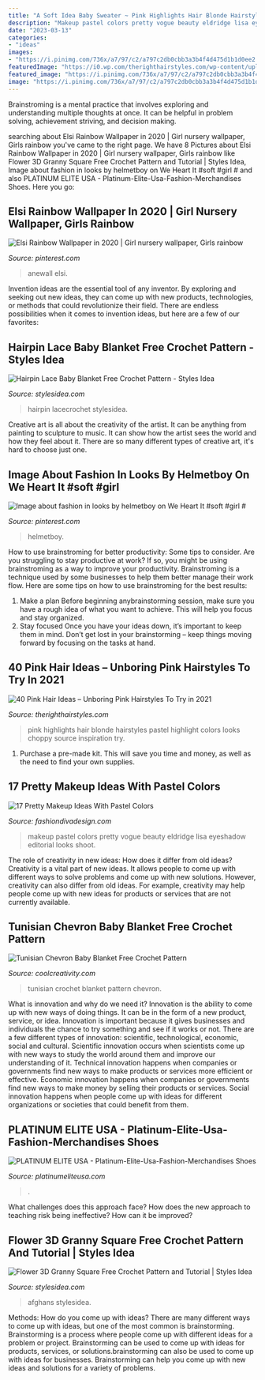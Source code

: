 ```yaml
---
title: "A Soft Idea Baby Sweater ~ Pink Highlights Hair Blonde Hairstyles Pastel Highlight Colors Looks Choppy Source Inspiration Try"
description: "Makeup pastel colors pretty vogue beauty eldridge lisa eyeshadow editorial looks shoot"
date: "2023-03-13"
categories:
- "ideas"
images:
- "https://i.pinimg.com/736x/a7/97/c2/a797c2db0cbb3a3b4f4d475d1b1d0ee2.jpg"
featuredImage: "https://i0.wp.com/therighthairstyles.com/wp-content/uploads/2015/09/3-blonde-hair-with-pink-highlights.jpg?resize=500%2C574&amp;ssl=1"
featured_image: "https://i.pinimg.com/736x/a7/97/c2/a797c2db0cbb3a3b4f4d475d1b1d0ee2.jpg"
image: "https://i.pinimg.com/736x/a7/97/c2/a797c2db0cbb3a3b4f4d475d1b1d0ee2.jpg"
---
```



Brainstroming is a mental practice that involves exploring and understanding multiple thoughts at once. It can be helpful in problem solving, achievement striving, and decision making.

	

		
searching about Elsi Rainbow Wallpaper in 2020 | Girl nursery wallpaper, Girls rainbow you've came to the right page. We have 8 Pictures about Elsi Rainbow Wallpaper in 2020 | Girl nursery wallpaper, Girls rainbow like Flower 3D Granny Square Free Crochet Pattern and Tutorial | Styles Idea, Image about fashion in looks by helmetboy on We Heart It #soft #girl # and also PLATINUM ELITE USA - Platinum-Elite-Usa-Fashion-Merchandises Shoes. Here you go:
		
    
## Elsi Rainbow Wallpaper In 2020 | Girl Nursery Wallpaper, Girls Rainbow

<img loading=lazy src="https://i.pinimg.com/originals/40/01/55/400155669f861132305b8637096aaca7.jpg" onerror="this.onerror=null;this.src='https://tse2.mm.bing.net/th?id=OIP.ulHBNNXAeEL8rO8jKF7iSQHaJ4&amp;pid=15.1';" alt="Elsi Rainbow Wallpaper in 2020 | Girl nursery wallpaper, Girls rainbow">

_Source: pinterest.com_

>anewall elsi. 

	

Invention ideas are the essential tool of any inventor. By exploring and seeking out new ideas, they can come up with new products, technologies, or methods that could revolutionize their field. There are endless possibilities when it comes to invention ideas, but here are a few of our favorites:

    
## Hairpin Lace Baby Blanket Free Crochet Pattern - Styles Idea

<img loading=lazy src="https://stateless.stylesidea.com/2017/01/Hairpin_LaceCrochet_Baby_blanket_800-696x522.jpg" onerror="this.onerror=null;this.src='https://tse3.mm.bing.net/th?id=OIP.RsMtTZqdnZC4wSv_nxoGWQHaFj&amp;pid=15.1';" alt="Hairpin Lace Baby Blanket Free Crochet Pattern - Styles Idea">

_Source: stylesidea.com_

>hairpin lacecrochet stylesidea. 

	

Creative art is all about the creativity of the artist. It can be anything from painting to sculpture to music. It can show how the artist sees the world and how they feel about it. There are so many different types of creative art, it's hard to choose just one.

    
## Image About Fashion In Looks By Helmetboy On We Heart It #soft #girl #

<img loading=lazy src="https://i.pinimg.com/736x/a7/97/c2/a797c2db0cbb3a3b4f4d475d1b1d0ee2.jpg" onerror="this.onerror=null;this.src='https://tse1.mm.bing.net/th?id=OIP.k69xhDcuD3tr03SAqKGhJQHaI-&amp;pid=15.1';" alt="Image about fashion in looks by helmetboy on We Heart It #soft #girl #">

_Source: pinterest.com_

>helmetboy. 

	

How to use brainstroming for better productivity: Some tips to consider.
Are you struggling to stay productive at work? If so, you might be using brainstroming as a way to improve your productivity. Brainstroming is a technique used by some businesses to help them better manage their work flow. Here are some tips on how to use brainstroming for the best results: 
1) Make a plan 
Before beginning anybrainstorming session, make sure you have a rough idea of what you want to achieve. This will help you focus and stay organized. 
2) Stay focused 
Once you have your ideas down, it’s important to keep them in mind. Don’t get lost in your brainstorming – keep things moving forward by focusing on the tasks at hand.

    
## 40 Pink Hair Ideas – Unboring Pink Hairstyles To Try In 2021

<img loading=lazy src="https://i0.wp.com/therighthairstyles.com/wp-content/uploads/2015/09/3-blonde-hair-with-pink-highlights.jpg?resize=500%2C574&amp;ssl=1" onerror="this.onerror=null;this.src='https://tse4.mm.bing.net/th?id=OIP.5RgwiVqbt9npA6tArAygewHaIg&amp;pid=15.1';" alt="40 Pink Hair Ideas – Unboring Pink Hairstyles To Try in 2021">

_Source: therighthairstyles.com_

>pink highlights hair blonde hairstyles pastel highlight colors looks choppy source inspiration try. 

	

1. Purchase a pre-made kit. This will save you time and money, as well as the need to find your own supplies.

    
## 17 Pretty Makeup Ideas With Pastel Colors

<img loading=lazy src="http://www.fashiondivadesign.com/wp-content/uploads/2013/04/makeup-14-640x853.jpg" onerror="this.onerror=null;this.src='https://tse3.mm.bing.net/th?id=OIP.BTyrEwx0HFHrB-pYFKq-ogHaJ3&amp;pid=15.1';" alt="17 Pretty Makeup Ideas With Pastel Colors">

_Source: fashiondivadesign.com_

>makeup pastel colors pretty vogue beauty eldridge lisa eyeshadow editorial looks shoot. 

	

The role of creativity in new ideas: How does it differ from old ideas?
Creativity is a vital part of new ideas. It allows people to come up with different ways to solve problems and come up with new solutions. However, creativity can also differ from old ideas. For example, creativity may help people come up with new ideas for products or services that are not currently available.

    
## Tunisian Chevron Baby Blanket Free Crochet Pattern

<img loading=lazy src="https://coolcreativity.com/wp-content/uploads/2019/03/Tunisian-Chevron-Baby-Blanket-Free-Crochet-Pattern-f1.jpg" onerror="this.onerror=null;this.src='https://tse3.mm.bing.net/th?id=OIP.CTXdYwNSBMJSHuQdwfN0bQHaD4&amp;pid=15.1';" alt="Tunisian Chevron Baby Blanket Free Crochet Pattern">

_Source: coolcreativity.com_

>tunisian crochet blanket pattern chevron. 

	

What is innovation and why do we need it?
Innovation is the ability to come up with new ways of doing things. It can be in the form of a new product, service, or idea. Innovation is important because it gives businesses and individuals the chance to try something and see if it works or not.
There are a few different types of innovation: scientific, technological, economic, social and cultural. Scientific innovation occurs when scientists come up with new ways to study the world around them and improve our understanding of it. Technical innovation happens when companies or governments find new ways to make products or services more efficient or effective. Economic innovation happens when companies or governments find new ways to make money by selling their products or services. Social innovation happens when people come up with ideas for different organizations or societies that could benefit from them.

    
## PLATINUM ELITE USA - Platinum-Elite-Usa-Fashion-Merchandises Shoes

<img loading=lazy src="https://img1.wsimg.com/isteam/ip/b445af8f-a17d-4813-933b-4069da811e01/image-0002.jpg" onerror="this.onerror=null;this.src='https://tse1.mm.bing.net/th?id=OIP.oDZQVCFL84VULpp8RHiZxgHaHO&amp;pid=15.1';" alt="PLATINUM ELITE USA - Platinum-Elite-Usa-Fashion-Merchandises Shoes">

_Source: platinumeliteusa.com_

>. 

	

What challenges does this approach face?
How does the new approach to teaching risk being ineffective? How can it be improved?

    
## Flower 3D Granny Square Free Crochet Pattern And Tutorial | Styles Idea

<img loading=lazy src="https://stateless.stylesidea.com/2018/02/flower-3d-crochet-granny-square-1068x601.jpg" onerror="this.onerror=null;this.src='https://tse3.mm.bing.net/th?id=OIP.qmc9UiQTHb1TsF6aUKsB-QHaEK&amp;pid=15.1';" alt="Flower 3D Granny Square Free Crochet Pattern and Tutorial | Styles Idea">

_Source: stylesidea.com_

>afghans stylesidea. 

	

Methods: How do you come up with ideas?
There are many different ways to come up with ideas, but one of the most common is brainstorming. Brainstorming is a process where people come up with different ideas for a problem or project. Brainstorming can be used to come up with ideas for products, services, or solutions.brainstorming can also be used to come up with ideas for businesses. Brainstorming can help you come up with new ideas and solutions for a variety of problems.

